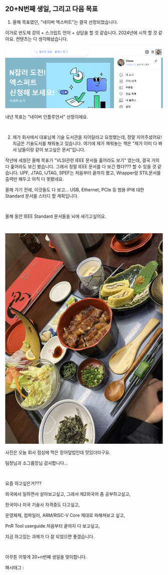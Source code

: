 ## 20+N번째 생일, 그리고 다음 목표

1) 올해 목표였던, "네이버 엑스퍼트"는 결국 선정되었습니다.

이거로 반도체 강의 + 스크립트 언어 + 상담을 할 것 같습니다. 2024년에 시작 할 것 같아요. 컨텐츠는 다 생각해놨습니다.

![0](./asset/0.png)

내년 목표는 "네이버 인플루언서" 선정이에요.

​

2) 제가 회사에서 대표님께 기술 도서관을 지어달라고 요청했는데, 정말 지어주셨어요! 지금은 기술도서를 채워놓고 있습니다. 여기에 제가 채워놓는 책은 "제가 이미 다 봐서 남들이랑 같이 보고싶은 문서"입니다.

작년에 세웠던 올해 목표가 "VLSI관련 IEEE 문서들 훑어라도 보기" 였는데, 결국 거의 다 훑어라도 보긴 봤습니다. 그래서 정말 IEEE 문서를 다 보긴 했다??? 할 수 있을 것 같습니다. UPF, JTAG, IJTAG, SPEF는 처음부터 끝까지 봤고, Wrapper랑 STIL문서를 출력만 해두고 아직 다 못봤네요.

올해 가기 전에, 이것들도 다 보고... USB, Ethernet, PCIe 등 범용 IP에 대한 Standard 문서를 스터디 할 계획입니다.

​

올해 동안 IEEE Standard 문서들을 뇌에 새기고싶어요.

​

![1](./asset/1.png)

사진은 오늘 회사 점심에 먹은 장어덮밥인데 맛있더라구요.

팀장님과 소그룹장님 감사합니다…

​

요즘 하고싶은거???

외국에서 일하면서 살아보고싶고, 그래서 제2외국어 좀 공부하고싶고,

한국이나 미국 기술사 자격증도 다고싶고,

운영체제, 컴파일러, ARM/RISC-V Core 제대로 파해쳐보고 싶고,

PnR Tool userguide 처음부터 끝까지 다 보고싶고,

지금 하고있는 과제가 다 잘 되었으면 좋겠습니다.

​

아무튼 이렇게 20+n번째 생일을 맞이합니다.

 해시태그 : 